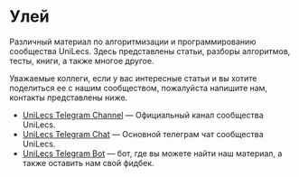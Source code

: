 # Улей

Различный материал по алгоритмизации и программированию сообщества UniLecs. Здесь представлены статьи, разборы алгоритмов, тесты, книги, а также многое другое.

Уважаемые коллеги, если у вас интересные статьи и вы хотите поделиться ее с нашим сообществом, пожалуйста напишите нам, контакты представлены ниже.

* [UniLecs Telegram Channel](https://t.me/unilecs) — Официальный канал сообщества UniLecs.
* [UniLecs Telegram Chat](https://t.me/unilecs_chat) — Основной телеграм чат сообщества UniLecs.
* [UniLecs Telegram Bot](https://t.me/unilecsBot) — бот, где вы можете найти наш материал, а также оставить нам свой фидбек.

